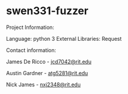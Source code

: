 # swen331-fuzzer

Project Information:

Language: python 3
External Libraries: Request

Contact information:

James De Ricco - jcd7042@rit.edu

Austin Gardner - atg5281@rit.edu

Nick James - nxj2348@rit.edu

